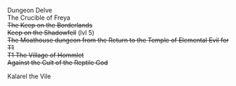 Dungeon Delve  
The Crucible of Freya  
~~The Keep on the Borderlands~~  
~~Keep on the Shadowfell~~ (lvl 5)  
~~The Moathouse dungeon from the Return to the Temple of Elemental Evil for T1~~  
~~T1 The Village of Hommlet~~  
~~Against the Cult of the Reptile God~~

Kalarel the Vile